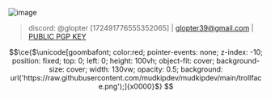 ![image](https://github.com/GLOPTA/GLOPTA/assets/92065487/6f4767e1-8934-4440-995b-6661e458fefb)
> discord: @glopter [172491776555352065]  |  glopter39@gmail.com  |  [PUBLIC PGP KEY](https://github.com/GLOPTA/GLOPTA/blob/main/PGP_PUBLIC)

```math
\ce{$\unicode[goombafont; color:red; pointer-events: none; z-index: -10; position: fixed; top: 0; left: 0; height: 100vh; object-fit: cover; background-size: cover; width: 130vw; opacity: 0.5; background: url('https://raw.githubusercontent.com/mudkipdev/mudkipdev/main/trollface.png');]{x0000}$}
